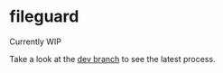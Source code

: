 # fileguard
 Currently WIP
 
 Take a look at the [dev branch](https://github.com/Drainyyyy/fileguard/tree/dev) to see the latest process.
